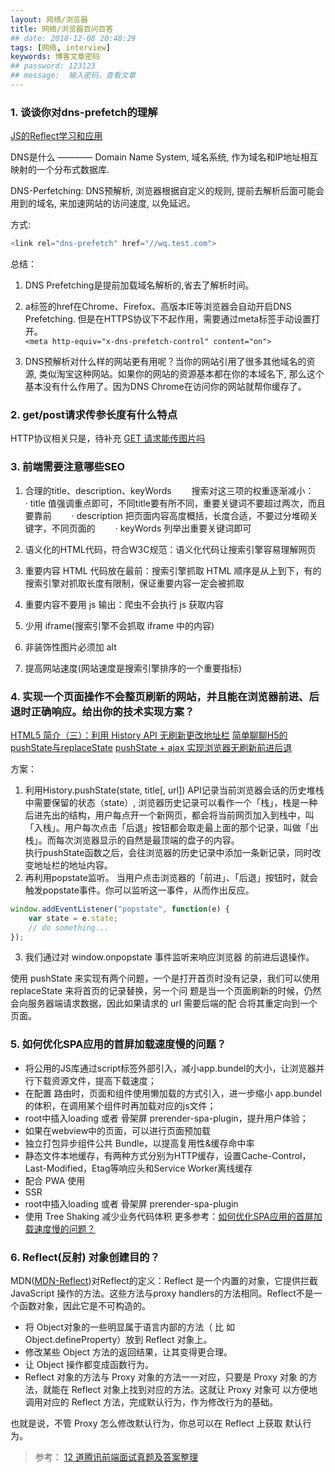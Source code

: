 ```yaml
---
layout: 网络/浏览器
title: 网络/浏览器百问百答
## date: 2018-12-08 20:48:29
tags: [网络, interview]
keywords: 博客文章密码
## password: 123123
## message:  输入密码，查看文章
---
```


### 1. 谈谈你对dns-prefetch的理解

[JS的Reflect学习和应用](https://zhuanlan.zhihu.com/p/92700557)

DNS是什么 ———— Domain Name System, 域名系统, 作为域名和IP地址相互映射的一个分布式数据库.
  
DNS-Perfetching: DNS预解析, 浏览器根据自定义的规则, 提前去解析后面可能会用到的域名, 来加速网站的访问速度, 以免延迟。

方式:

```javascript
<link rel="dns-prefetch" href="//wq.test.com">
```

总结：

1. DNS Prefetching是提前加载域名解析的,省去了解析时间。

2. a标签的href在Chrome、Firefox、高版本IE等浏览器会自动开启DNS Prefetching. 但是在HTTPS协议下不起作用，需要通过meta标签手动设置打开。  
`<meta http-equiv="x-dns-prefetch-control" content="on">`

3. DNS预解析对什么样的网站更有用呢？当你的网站引用了很多其他域名的资源, 类似淘宝这种网站。如果你的网站的资源基本都在你的本域名下, 那么这个基本没有什么作用了。因为DNS Chrome在访问你的网站就帮你缓存了。

### 2. get/post请求传参长度有什么特点

HTTP协议相关只是，待补充
[GET 请求能传图片吗](https://juejin.cn/post/6860253625030017031)  

### 3. 前端需要注意哪些SEO

1. 合理的title、description、keyWords
　　搜索对这三项的权重逐渐减小：　　
　　· title 值强调重点即可，不同title要有所不同，重要关键词不要超过两次，而且要靠前
　　· description 把页面内容高度概括，长度合适，不要过分堆砌关键字，不同页面的
　　· keyWords 列举出重要关键词即可
  
2. 语义化的HTML代码，符合W3C规范：语义化代码让搜索引擎容易理解网页
  
3. 重要内容 HTML 代码放在最前：搜索引擎抓取 HTML 顺序是从上到下，有的搜索引擎对抓取长度有限制，保证重要内容一定会被抓取
4. 重要内容不要用 js 输出：爬虫不会执行 js 获取内容
5. 少用 iframe(搜索引擎不会抓取 iframe 中的内容)
6. 非装饰性图片必须加 alt
7. 提高网站速度(网站速度是搜索引擎排序的一个重要指标)

### 4. 实现一个页面操作不会整页刷新的网站，并且能在浏览器前进、后 退时正确响应。给出你的技术实现方案？

[HTML5 简介（三）：利用 History API 无刷新更改地址栏](https://www.renfei.org/blog/html5-introduction-3-history-api.html)
[简单聊聊H5的pushState与replaceState](https://juejin.cn/post/6844903558576341000)
[pushState + ajax 实现浏览器无刷新前进后退
](http://blog.chenxu.me/post/detail?id=ed4f0732-897f-48e4-9d4f-821e82f17fad)

方案：

1. 利用History.pushState(state, title[, url]) API记录当前浏览器会话的历史堆栈中需要保留的状态（state）,
浏览器历史记录可以看作一个「栈」，栈是一种后进先出的结构，用户每点开一个新网页，都会将当前网页加入到栈中，叫「入栈」。用户每次点击「后退」按钮都会取走最上面的那个记录，叫做「出栈」。而每次浏览器显示的自然是最顶端的盘子的内容。  
执行pushState函数之后，会往浏览器的历史记录中添加一条新记录，同时改变地址栏的地址内容。
2. 再利用popstate监听。 当用户点击浏览器的「前进」、「后退」按钮时，就会触发popstate事件。你可以监听这一事件，从而作出反应。
   
```javascript
window.addEventListener("popstate", function(e) {
    var state = e.state;
    // do something...
});
```

3. 我们通过对 window.onpopstate 事件监听来响应浏览器 的前进后退操作。

使用 pushState 来实现有两个问题，一个是打开首页时没有记录，我们可以使用 replaceState 来将首页的记录替换，另一个问 题是当一个页面刷新的时候，仍然会向服务器端请求数据，因此如果请求的 url 需要后端的配 合将其重定向到一个页面。

### 5. 如何优化SPA应用的首屏加载速度慢的问题？

- 将公用的JS库通过script标签外部引入，减小app.bundel的大小，让浏览器并行下载资源文件，提高下载速度；
- 在配置 路由时，页面和组件使用懒加载的方式引入，进一步缩小 app.bundel 的体积，在调用某个组件时再加载对应的js文件；
- root中插入loading 或者 骨架屏 prerender-spa-plugin，提升用户体验；
- 如果在webview中的页面，可以进行页面预加载
- 独立打包异步组件公共 Bundle，以提高复用性&缓存命中率
- 静态文件本地缓存，有两种方式分别为HTTP缓存，设置Cache-Control，Last-Modified，Etag等响应头和Service Worker离线缓存
- 配合 PWA 使用
- SSR
- root中插入loading 或者 骨架屏 prerender-spa-plugin
- 使用 Tree Shaking 减少业务代码体积 更多参考：[如何优化SPA应用的首屏加载速度慢的问题？](https://github.com/LuckyWinty/fe-weekly-questions/issues/69)

### 6. Reflect(反射) 对象创建目的？

MDN([MDN-Reflect](https://developer.mozilla.org/zh-CN/docs/Web/JavaScript/Reference/Global_Objects/Reflect))对Reflect的定义：Reflect 是一个内置的对象，它提供拦截 JavaScript 操作的方法。这些方法与proxy handlers的方法相同。Reflect不是一个函数对象，因此它是不可构造的。

- 将 Object对象的一些明显属于语言内部的方法（ 比 如 Object.defineProperty）放到 Reflect 对象上。
- 修改某些 Object 方法的返回结果，让其变得更合理。
- 让 Object 操作都变成函数行为。
- Reflect 对象的方法与 Proxy 对象的方法一一对应，只要是 Proxy 对象 的方法，就能在 Reflect 对象上找到对应的方法。这就让 Proxy 对象可 以方便地调用对应的 Reflect 方法，完成默认行为，作为修改行为的基础。

也就是说，不管 Proxy 怎么修改默认行为，你总可以在 Reflect 上获取 默认行为。

> 参考：
> [12 道腾讯前端面试真题及答案整理](https://mp.weixin.qq.com/s/kWULrNVG7XQ1Zq4BW4Z52w)
